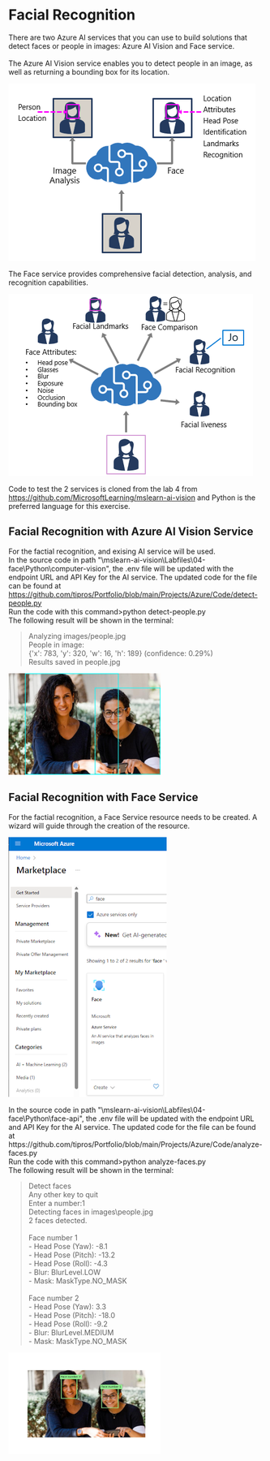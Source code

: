# Facial Recognition

There are two Azure AI services that you can use to build solutions that detect faces or people in images: Azure AI Vision and Face service.
</br>
</br>
The Azure AI Vision service enables you to detect people in an image, as well as returning a bounding box for its location.
<p><img src="https://github.com/tipros/Portfolio/blob/main/Projects/Azure/Images/Vision/face-options.png"/></p>
The Face service provides comprehensive facial detection, analysis, and recognition capabilities.
<p><img src="https://github.com/tipros/Portfolio/blob/main/Projects/Azure/Images/Vision/face-service.png"/></p>

Code to test the 2 services is cloned from the lab 4 from https://github.com/MicrosoftLearning/mslearn-ai-vision and Python is the preferred language for this exercise.

## Facial Recognition with Azure AI Vision Service
For the factial recognition, and exising AI service will be used. 
</br>
In the source code in path "\mslearn-ai-vision\Labfiles\04-face\Python\computer-vision", the .env file will be updated with the endpoint URL and API Key for the AI service.
The updated code for the file can be found at https://github.com/tipros/Portfolio/blob/main/Projects/Azure/Code/detect-people.py
</br>
Run the code with this command>python detect-people.py
</br>
The following result will be shown in the terminal:
</br>
<blockquote>
Analyzing  images/people.jpg</br>
People in image:</br>
 {'x': 783, 'y': 320, 'w': 16, 'h': 189} (confidence: 0.29%)</br>
  Results saved in people.jpg
  </blockquote>
<p><img width="300" height="200" src="https://github.com/tipros/Portfolio/blob/main/Projects/Azure/Images/Vision/people.jpg"/></p>

## Facial Recognition with Face Service
For the factial recognition, a Face Service resource needs to be created. A wizard will guide through the creation of the resource.
<p><img src="https://github.com/tipros/Portfolio/blob/main/Projects/Azure/Images/Vision/facemarket.png"/></p>
In the source code in path "\mslearn-ai-vision\Labfiles\04-face\Python\face-api", the .env file will be updated with the endpoint URL and API Key for the AI service.
The updated code for the file can be found at https://github.com/tipros/Portfolio/blob/main/Projects/Azure/Code/analyze-faces.py
</br>
Run the code with this command>python analyze-faces.py
</br>
The following result will be shown in the terminal:
</br>
<blockquote>
Detect faces</br>
Any other key to quit</br>
Enter a number:1</br>
Detecting faces in images\people.jpg</br>
2 faces detected.</br>
</br>
Face number 1</br>
 - Head Pose (Yaw): -8.1</br>
 - Head Pose (Pitch): -13.2</br>
 - Head Pose (Roll): -4.3</br>
 - Blur: BlurLevel.LOW</br>
 - Mask: MaskType.NO_MASK</br>
</br>
Face number 2</br>
 - Head Pose (Yaw): 3.3</br>
 - Head Pose (Pitch): -18.0</br>
 - Head Pose (Roll): -9.2</br>
 - Blur: BlurLevel.MEDIUM</br>
 - Mask: MaskType.NO_MASK</br>
</blockquote>
<p><img width="300" height="200" src="https://github.com/tipros/Portfolio/blob/main/Projects/Azure/Images/Vision/detected_faces.jpg"/></p>
